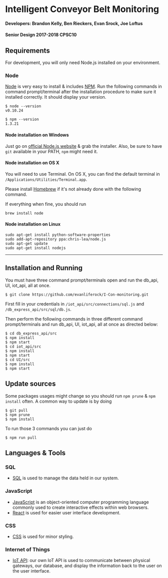 # Intelligent Conveyor Belt Monitoring
#### Developers: Brandon Kelly, Ben Rieckers, Evan Srock, Joe Loftus
#### Senior Design 2017-2018 CPSC10

## Requirements

For development, you will only need Node.js installed on your environment.

### Node
[Node](http://nodejs.org/) is very easy to install & includes [NPM](https://npmjs.org/).
Run the following commands in command prompt/terminal after the installation procedure to make sure it installed correctly. It should display your version.

    $ node --version
    v0.10.24

    $ npm --version
    1.3.21
    
#### Node installation on Windows

Just go on [official Node.js website](http://nodejs.org/) & grab the installer.
Also, be sure to have `git` available in your PATH, `npm` might need it.

#### Node installation on OS X

You will need to use Terminal. On OS X, you can find the default terminal in
`/Applications/Utilities/Terminal.app`.

Please install [Homebrew](http://brew.sh/) if it's not already done with the following command.

If everything when fine, you should run

    brew install node

#### Node installation on Linux

    sudo apt-get install python-software-properties
    sudo add-apt-repository ppa:chris-lea/node.js
    sudo apt-get update
    sudo apt-get install nodejs

---

## Installation and Running

You must have three command prompt/terminals open and run the db_api, UI, iot_api, all at once. 

    $ git clone https://github.com/evanliferock/I-Con-monitoring.git
   First fill in your credentials in 
`/iot_api/src/connections/sql.js`
and 
`/db_express_api/src/sql/db.js`.

Then perform the following commands in three different command prompt/terminals and run db_api, UI, iot_api, all at once as directed below:

    $ cd db_express_api/src
    $ npm install
    $ npm start
    $ cd iot_api/src
    $ npm install
    $ npm start
    $ cd UI/src
    $ npm install
    $ npm start

## Update sources

Some packages usages might change so you should run `npm prune` & `npm install` often.
A common way to update is by doing

    $ git pull
    $ npm prune
    $ npm install

To run those 3 commands you can just do

    $ npm run pull

## Languages & Tools

### SQL

- [SQL](https://en.wikipedia.org/wiki/SQL) is used to manage the data held in our system.

### JavaScript

- [JavaScript](https://www.javascript.com/) is an object-oriented computer programming language commonly used to create interactive effects within web browsers.
- [React](http://facebook.github.io/react) is used for easier user interface development.

### CSS

- [CSS](https://www.w3schools.com/css/) is used for minor styling.

### Internet of Things
- [IoT API](https://en.wikipedia.org/wiki/Internet_of_things): our own IoT API is used to communicate between physical gateways, our database, and display the information back to the user on the user interface.